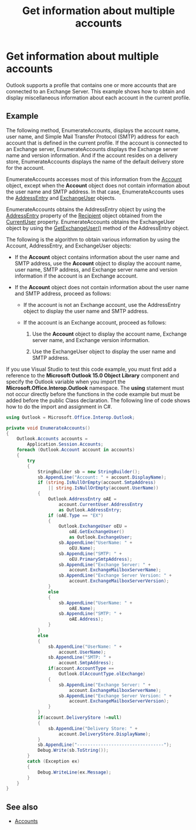 ﻿---
title: Get information about multiple accounts
TOCTitle: Get information about multiple accounts
ms:assetid: 363f4058-3069-4ddc-b3ff-113a4dfd58c4
ms:mtpsurl: https://msdn.microsoft.com/en-us/library/Ff184599(v=office.15)
ms:contentKeyID: 55119794
ms.date: 07/24/2014
mtps_version: v=office.15


---

# Get information about multiple accounts

Outlook supports a profile that contains one or more accounts that are connected to an Exchange Server. This example shows how to obtain and display miscellaneous information about each account in the current profile.

## Example

The following method, EnumerateAccounts, displays the account name, user name, and Simple Mail Transfer Protocol (SMTP) address for each account that is defined in the current profile. If the account is connected to an Exchange server, EnumerateAccounts displays the Exchange server name and version information. And if the account resides on a delivery store, EnumerateAccounts displays the name of the default delivery store for the account.

EnumerateAccounts accesses most of this information from the [Account](https://msdn.microsoft.com/en-us/library/bb645103\(v=office.15\)) object, except when the **Account** object does not contain information about the user name and SMTP address. In that case, EnumerateAccounts uses the [AddressEntry](https://msdn.microsoft.com/en-us/library/bb609728\(v=office.15\)) and [ExchangeUser](https://msdn.microsoft.com/en-us/library/bb609574\(v=office.15\)) objects. 

EnumerateAccounts obtains the AddressEntry object by using the [AddressEntry](https://msdn.microsoft.com/en-us/library/bb644359\(v=office.15\)) property of the [Recipient](https://msdn.microsoft.com/en-us/library/bb624370\(v=office.15\)) object obtained from the [CurrentUser](https://msdn.microsoft.com/en-us/library/ff184864\(v=office.15\)) property. EnumerateAccounts obtains the ExchangeUser object by using the [GetExchangeUser()](https://msdn.microsoft.com/en-us/library/bb611808\(v=office.15\)) method of the AddressEntry object. 

The following is the algorithm to obtain various information by using the Account, AddressEntry, and ExchangeUser objects:

- If the **Account** object contains information about the user name and SMTP address, use the **Account** object to display the account name, user name, SMTP address, and Exchange server name and version information if the account is an Exchange account.

- If the **Account** object does not contain information about the user name and SMTP address, proceed as follows:
    
  - If the account is not an Exchange account, use the AddressEntry object to display the user name and SMTP address.
    
  - If the account is an Exchange account, proceed as follows:
        
    1.  Use the **Account** object to display the account name, Exchange server name, and Exchange version information.
        
    2.  Use the ExchangeUser object to display the user name and SMTP address.

If you use Visual Studio to test this code example, you must first add a reference to the **Microsoft Outlook 15.0 Object Library** component and specify the Outlook variable when you import the **Microsoft.Office.Interop.Outlook** namespace. The **using** statement must not occur directly before the functions in the code example but must be added before the public Class declaration. The following line of code shows how to do the import and assignment in C\#.

```csharp
using Outlook = Microsoft.Office.Interop.Outlook;
```

```csharp
private void EnumerateAccounts()
{
    Outlook.Accounts accounts =
        Application.Session.Accounts;
    foreach (Outlook.Account account in accounts)
    {
        try
        {
            StringBuilder sb = new StringBuilder();
            sb.AppendLine("Account: " + account.DisplayName);
            if (string.IsNullOrEmpty(account.SmtpAddress)
                || string.IsNullOrEmpty(account.UserName))
            {
                Outlook.AddressEntry oAE =
                    account.CurrentUser.AddressEntry
                    as Outlook.AddressEntry;
                if (oAE.Type == "EX")
                {
                    Outlook.ExchangeUser oEU =
                        oAE.GetExchangeUser()
                        as Outlook.ExchangeUser;
                    sb.AppendLine("UserName: " +
                        oEU.Name);
                    sb.AppendLine("SMTP: " +
                        oEU.PrimarySmtpAddress);
                    sb.AppendLine("Exchange Server: " +
                        account.ExchangeMailboxServerName);
                    sb.AppendLine("Exchange Server Version: " +
                        account.ExchangeMailboxServerVersion); 
                }
                else
                {
                    sb.AppendLine("UserName: " +
                        oAE.Name);
                    sb.AppendLine("SMTP: " +
                        oAE.Address);
                }
            }
            else
            {
                sb.AppendLine("UserName: " +
                    account.UserName);
                sb.AppendLine("SMTP: " +
                    account.SmtpAddress);
                if(account.AccountType == 
                    Outlook.OlAccountType.olExchange)
                {
                    sb.AppendLine("Exchange Server: " +
                        account.ExchangeMailboxServerName);
                    sb.AppendLine("Exchange Server Version: " +
                        account.ExchangeMailboxServerVersion); 
                }
            }
            if(account.DeliveryStore !=null)
            {
                sb.AppendLine("Delivery Store: " +
                    account.DeliveryStore.DisplayName);
            }
            sb.AppendLine("---------------------------------");
            Debug.Write(sb.ToString());
        }
        catch (Exception ex)
        {
            Debug.WriteLine(ex.Message);
        }
    }
}
```

## See also

- [Accounts](accounts.md)

